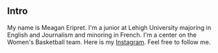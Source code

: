 ## Intro
My name is Meagan Eripret. I'm a junior at Lehigh University majoring in English and Journalism and minoring in French. I'm a center on the Women's Basketball team.
Here is my [Instagram](instagram.com/meageripret). Feel free to follow me.

